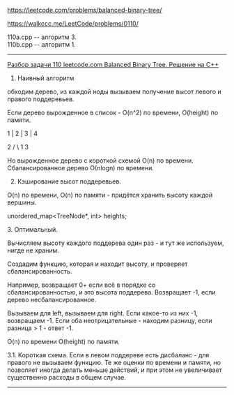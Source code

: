 https://leetcode.com/problems/balanced-binary-tree/

https://walkccc.me/LeetCode/problems/0110/

110a.cpp -- алгоритм 3.  
110b.cpp -- алгоритм 1.
_______________________

[Разбор задачи 110 leetcode.com Balanced Binary Tree. Решение на C++](https://www.youtube.com/watch?v=96p-hKzC6Qo)

1. Наивный алгоритм

обходим дерево, из каждой ноды вызываем получение высот левого и правого поддеревьев.

Если дерево вырожденное в список - O(n^2) по времени, O(height) по памяти.

1
|
2
|
3
|
4


  2 
 / \ 
1   3

Но вырожденное дерево с короткой схемой O(n) по времени. Сбалансированное дерево О(nlogn) по времени. 


2. Кэширование высот поддеревьев.

O(n) по времени, O(n) по памяти - придётся хранить высоту каждой вершины. 

unordered_mар<TreeNode*, int> heights;

З. Оптимальный. 

Вычисляем высоту каждого поддерева один раз - и тут же используем, нигде не храним. 

Создадим функцию, которая и находит высоту, и проверяет сбалансированность.

Например, возвращает 0+ если всё в порядке со сбалансированностью, и это высота поддерева. 
Возвращает -1, если дерево несбалансированное.

Вызываем для left, вызываем для right. Если какое-то из них -1, возвращаем -1. 
Если оба неотрицательные - находим разницу, если разница > 1 - ответ -1.

O(n) по времени O(height) по памяти.

3.1. Короткая схема. Если в левом поддереве есть дисбаланс - для правого не вызываем функцию. 
Те же оценки по времени и памяти, но позволяет иногда делать меньше действий, и при этом не увеличивает существенно расходы в общем случае.

_______________________

